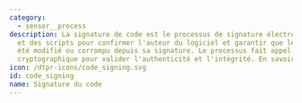 ```yaml
---
category: 
  - sensor__process
description: La signature de code est le processus de signature électronique des exécutables
  et des scripts pour confirmer l'auteur du logiciel et garantir que le code n'a pas
  été modifié ou corrompu depuis sa signature. Le processus fait appel à un hachage
  cryptographique pour valider l'authenticité et l'intégrité. En savoir plus [cliquez-ici](https://fr.wikipedia.org/wiki/Signature_de_code)
icon: /dtpr-icons/code_signing.svg
id: code_signing
name: Signature du code
---
```

